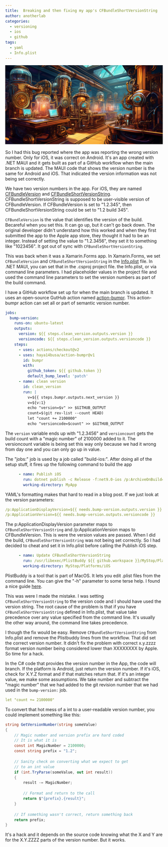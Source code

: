 ```yaml
---
title:  Breaking and then fixing my app's CFBundleShortVersionString
author: anotherlab
categories: 
  - versioning
  - ios
  - github
tags:
  - yaml
  - Info.plist
---
```

![Made to order](/assets/images/steampunk-mobile-app-assembly-line.jpg)

So I had this bug reported where the app was reporting the wrong version number. Only for iOS, it was correct on Android. It's an app created with .NET MAUI and it gets built as part of a GitHub workflow when the main branch is updated. The MAUI code that shows the version number is the same for Android and iOS. That indicated the version information was not being set correctly.

We have two version numbers in the app. For iOS, they are named [CFBundleVersion](https://developer.apple.com/documentation/bundleresources/information-property-list/cfbundleversion) and [CFBundleShortVersionString](https://developer.apple.com/documentation/bundleresources/information-property-list/cfbundleshortversionstring). CFBundleShortVersionString is supposed to be user-visible version of CFBundleVersion. If CFBundleVersion is set to "1.2.345", then CFBundleShortVersionString could be set to "1.2 build 345".

`CFBundleVersion` is the value that identifies the version of the build. Becareful when you set this. It can go up, but it can't go back down. The original developer didn't understand how this worked and when they first submitted the app to the Apple app store, they thought it had to be an integer. Instead of setting the value to "1.2.3456", they set it to something like "1023456". It got out of sync with `CFBundleShortVersionString`. 

This was back when it was a Xamarin.Forms app. In Xamarin.Forms, we set `CFBundleVersion` and `CFBundleShortVersionString` in the [Info.plist](https://developer.apple.com/library/archive/documentation/General/Reference/InfoPlistKeyReference/Introduction/Introduction.html) file. In .NET MAUI, you can set that in the .csproj project file. the Info.plist, or via command line parameters. I had placeholder values in the project file and used the command line parameters to set the version numbers as part of the build command.

I have a GitHub workflow set up for when the main branch is updated. It uses an open-source GutHub action named [action-bumpr](https://github.com/haya14busa/action-bumpr). This action-bumpr action can set all or part of semantic version number. 

<!-- {% raw %} -->
```yaml
jobs:
  bump-version:
    runs-on: ubuntu-latest
    outputs:
      version: ${{ steps.clean_version.outputs.version }}
      versioncode: ${{ steps.clean_version.outputs.versioncode }}
    steps:
      - uses: actions/checkout@v2
      - uses: haya14busa/action-bumpr@v1
        id: bumpr
        with:
          github_token: ${{ github.token }}
          default_bump_level: 'patch'
      - name: clean version
        id: clean_version
        run: |
          v=${{ steps.bumpr.outputs.next_version }}
          v=${v:1}
          echo "version=$v" >> $GITHUB_OUTPUT
          count=$(git rev-list --count HEAD)
          let "count += 2100000"
          echo "versioncode=$count" >> $GITHUB_OUTPUT
```
<!-- {% endraw %} -->

The `version` variable ends up with "1.2.3456" and `versioncount` gets the build count with a "magic number" of 2100000 added to it. The versioncount variable is being set this way only because we had it wrong from day one and you can only go up in value.

The "jobs:" job is used by a job called "build-ios:". After doing all of the setup stuff, it fires up the following command to build the app

<!-- {% raw %} -->
```yaml
      - name: Publish iOS
        run: dotnet publish -c Release -f:net9.0-ios /p:ArchiveOnBuild=true /p:RuntimeIdentifier=ios-arm64 /p:ApplicationDisplayVersion=${{ needs.bump-version.outputs.version }} /p:ApplicationVersion=${{ needs.bump-version.outputs.versioncode }}
        working-directory: MyApp
```
<!-- {% endraw %} -->
YAML's formatting makes that hard to read in a blog post. If we just look at the version parameters:
<!-- {% raw %} -->
```yaml
/p:ApplicationDisplayVersion=${{ needs.bump-version.outputs.version }}
/p:ApplicationVersion=${{ needs.bump-version.outputs.versioncode }}
```
<!-- {% endraw %} -->

The p:ApplicationDisplayVersion parameter maps to `CFBundleShortVersionString` and /p:ApplicationVersion maps to CFBundleVersion. This is were the version values are passed. When I did the build, `CFBundleShortVersionString` was not being set correctly. So I had decided to cheat and set it in Info.plist before calling the Publish iOS step.

<!-- {% raw %} -->
```yaml
      - name: Update CFBundleShortVersionString
        run: /usr/libexec/PlistBuddy ${{ github.workspace }}/MyStop/Platforms/iOS/Info.plist -c "set :CFBundleShortVersionString '${{ needs.bump-version.outputs.versioncode }}'";
        working-directory: MyStop/Platforms/iOS
```
<!-- {% endraw %} -->

PlistBuddy is a tool that is part of MacOS. It lets you edit .plist files from the command line. You can give the "-h" parameter to some terse help. I found a nice guide [here](https://github.com/captam3rica/plistbuddy-guide).

This was were I made the mistake. I was setting `CFBundleShortVersionString` to the version code and I should have used the version string. The root cause of the problem is that if you have `CFBundleShortVersionString` defined in Info.plist, that value take precedence over any value specified from the command line. It's usually the other way around, the command line takes precedence.

I though the fix would be easy. Remove `CFBundleShortVersionString` from Info.plist and remove the Plistbuddy lines from the workflow. That did set the correct version number. It didn't fix the problem with correct x.y.zzzz format version number being considered lower than XXXXXXXX by Apple. So time for a hack.

In the C# code that provides the version number in the App, the code will branch.  If the platform is Android, just return the version number. If it's iOS, check for X.Y.Z format and if that matches return that. If it's an integer value, we make some assumptions.  We take number and subtract the "magic number" that we had added to the git revision number that we had used in the `bump-version:` job.

```yaml
let "count += 2100000"
```
To convert that hot mess of a int to a user-readable version number, you could implement something like this:

```cs
string GetVersionNumber(string someValue)
{
	// Magic number and version prefix are hard coded
	// It is what it is
	const int MagicNumber = 2100000;
	const string prefix = "1.2";
	
	// Sanity check on converting what we expect to get
	// to an int value
	if (int.TryParse(someValue, out int result))
	{
		result -= MagicNumber;

		// Format and return to the call
		return $"{prefix}.{result}";
	}

	// If something wasn't correct, return something back
	return prefix;
}
```
It's a hack and it depends on the source code knowing what the X and Y are for the X.Y.ZZZZ parts of the version number. But it works.